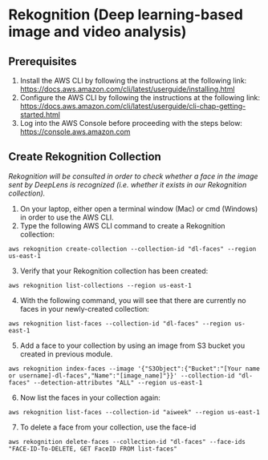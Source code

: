 
# Rekognition (Deep learning-based image and video analysis)

## Prerequisites
1.	Install the AWS CLI by following the instructions at the following link: https://docs.aws.amazon.com/cli/latest/userguide/installing.html
2.	Configure the AWS CLI by following the instructions at the following link: https://docs.aws.amazon.com/cli/latest/userguide/cli-chap-getting-started.html
3.	Log into the AWS Console before proceeding with the steps below: https://console.aws.amazon.com

## Create Rekognition Collection

_Rekognition will be consulted in order to check whether a face in the image sent by DeepLens is recognized (i.e. whether it exists in our Rekognition collection)._

1.	On your laptop, either open a terminal window (Mac) or cmd (Windows) in order to use the AWS CLI.
2.	Type the following AWS CLI command to create a Rekognition collection:
```
aws rekognition create-collection --collection-id "dl-faces" --region us-east-1
```
3.	Verify that your Rekognition collection has been created:
```
aws rekognition list-collections --region us-east-1
```
4.	With the following command, you will see that there are currently no faces in your newly-created collection:
```
aws rekognition list-faces --collection-id "dl-faces" --region us-east-1
```
5.	Add a face to your collection by using an image from S3 bucket you created in previous module.
```
aws rekognition index-faces --image '{"S3Object":{"Bucket":"[Your name or username]-dl-faces","Name":"[image_name]"}}' --collection-id "dl-faces" --detection-attributes "ALL" --region us-east-1
```
6.	Now list the faces in your collection again:
```
aws rekognition list-faces --collection-id "aiweek" --region us-east-1
```
7. To delete a face from your collection, use the face-id
```
aws rekognition delete-faces --collection-id "dl-faces" --face-ids "FACE-ID-To-DELETE, GET FaceID FROM list-faces"
```
